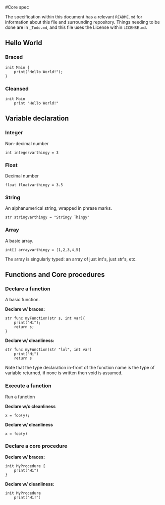 #Core spec

The specification within this document has a relevant `README.md` for information about this file and surrounding repository. Things needing to be done are in `_Todo.md`, and this file uses the License within `LICENSE.md`.

## Hello World

### Braced
	init Main {
		print("Hello World!");
	}
### Cleansed
	init Main
		print "Hello World!"

## Variable declaration
### Integer
Non-decimal number

	int integervarthingy = 3
	
### Float
Decimal number

	float floatvarthingy = 3.5
	
### String
An alphanumerical string, wrapped in phrase marks.

	str stringvarthingy = "Stringy Thingy" 
	
### Array
A basic array.

	int[] arrayvarthingy = [1,2,3,4,5]
	
The array is singularly typed: an array of just int's, just str's, etc.

## Functions and Core procedures

### Declare a function
A basic function.

**Declare w/ braces:**

    str func myFunction(str s, int var){
    	print("Hi");
    	return s;
    }


**Declare w/ cleanliness:**

    str func myFunction(str "lol", int var)
    	print("Hi")
    	return s

Note that the type declaration in-front of the function name is the type of variable returned, if none is written then void is assumed. 
### Execute a function
Run a function

**Declare w/o cleanliness**

    x = foo(y);

**Declare w/ cleanliness**

    x = foo(y)

### Declare a core procedure

**Declare w/ braces:**

    init MyProcedure {
        print("Hi")
    }

**Declare w/ cleanliness:**

    init MyProcedure
        print("Hi!")
